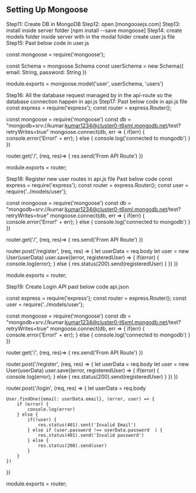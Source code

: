 ## Setting Up Mongoose

Step11: Create DB in MongoDB
Step12: open [mongoosejs.com]
Step13: install inside server folder [npm install --save mongoose]
Step14: create models folder inside server with in the modal folder create user.js file
Step15: Past below code in user.js

const mongoose = require('mongoose');

const Schema = mongoose.Schema
const userSchema = new Schema({
    email: String,
    password: String
})

module.exports = mongoose.model('user', userSchema, 'users')

Step16: All the database request managed by in the api-route so the database connection happen in api.js
Step17: Past below code in api.js file
const express = require('express');
const router = express.Router();

const mongoose = require('mongoose')
const db = "mongodb+srv://kumar:kumar1234@cluster0-t6xml.mongodb.net/test?retryWrites=true"
mongoose.connect(db, err => {
    if(err) {
        console.error('Error!' + err);
    } else {
        console.log('connected to mongodb')
    }
})

router.get('/', (req, res)=> {
    res.send('From API Route')
})

module.exports = router;


Step18: Register new user routes in api.js file Past below code
const express = require('express');
const router = express.Router();
const user = require('../models/user');

const mongoose = require('mongoose')
const db = "mongodb+srv://kumar:kumar1234@cluster0-t6xml.mongodb.net/test?retryWrites=true"
mongoose.connect(db, err => {
    if(err) {
        console.error('Error!' + err);
    } else {
        console.log('connected to mongodb')
    }
})

router.get('/', (req, res)=> {
    res.send('From API Route')
})

router.post('/register', (req, res) => {
    let userData = req.body
    let user = new User(userData)
    user.save((error, registeredUser) => {
        if(error) {
            console.log(error);
        } else {
            res.status(200).send(registeredUser)
        }
    })
})

module.exports = router;


Step19: Create Login API  past below code api.json

const express = require('express');
const router = express.Router();
const user = require('../models/user');

const mongoose = require('mongoose')
const db = "mongodb+srv://kumar:kumar1234@cluster0-t6xml.mongodb.net/test?retryWrites=true"
mongoose.connect(db, err => {
    if(err) {
        console.error('Error!' + err);
    } else {
        console.log('connected to mongodb')
    }
})

router.get('/', (req, res)=> {
    res.send('From API Route')
})

router.post('/register', (req, res) => {
    let userData = req.body
    let user = new User(userData)
    user.save((error, registeredUser) => {
        if(error) {
            console.log(error);
        } else {
            res.status(200).send(registeredUser)
        }
    })
})

router.post('/login', (req, res) => {
    let userData = req.body

    User.findOne({email: userData.email}, (error, user) => {
        if (error) {
            console.log(error)
        } else {
            if(!user) {
                res.status(401).sent('Invalid Email')
            } else if (user.password !== userData.password  ) {
                res.status(401).send('Invalid password')
            } else {
                res.status(200).send(user)
            }
        }
    })
})

module.exports = router;
